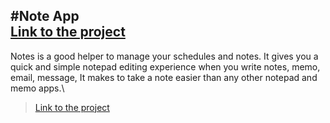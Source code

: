 #Note App\
[Link to the project](https://franknoteapp.netlify.app/)
---
Notes is a good helper to manage your schedules and notes. It gives you a quick and simple notepad editing experience when you write notes, memo, email, message, It makes to take a note easier than any other notepad and memo apps.\
>[Link to the project](https://franknoteapp.netlify.app/)